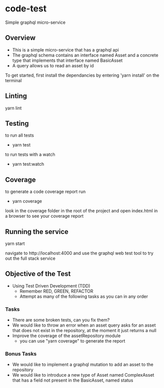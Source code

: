 # code-test
Simple graphql micro-service

## Overview

- This is a simple micro-service that has a graphql api
- The graphql schema contains an interface named Asset and a concrete type that implements that interface named BasicAsset
- A query allows us to read an asset by id

To get started, first install the dependancies by entering 'yarn install' on the terminal

## Linting

yarn lint

## Testing

to run all tests
- yarn test

to run tests with a watch

- yarn test:watch

## Coverage

to generate a code coverage report run

- yarn coverage

look in the coverage folder in the root of the project and open index.html in a browser to see your coverage report 

## Running the service

yarn start

navigate to http://localhost:4000 and use the graphql web test tool to try out the full stack service

## Objective of the Test

- Using Test Driven Development (TDD)
  - Remember RED, GREEN, REFACTOR
  - Attempt as many of the following tasks as you can in any order 

### Tasks
- There are some broken tests, can you fix them?
- We would like to throw an error when an asset query asks for an asset that does not exist in the repository, at the moment it just returns a null
- Improve the coverage of the assetRepository module
  - you can use "yarn coverage" to generate the report

### Bonus Tasks
- We would like to implement a graphql mutation to add an asset to the repository
- We would like to introduce a new type of Asset named ComplexAsset that has a field not present in the BasicAsset, named status
 
